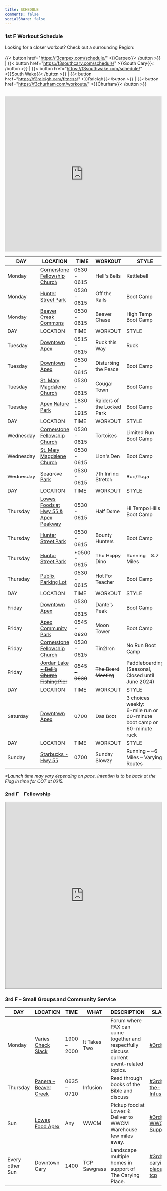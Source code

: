 ```yaml
---
title: SCHEDULE
comments: false
socialShare: false
---
```


### <a name="1stf"></a>1st F Workout Schedule

Looking for a closer workout? Check out a surrounding Region:<br/><br/>
{{< button href="https://f3carpex.com/schedule/" >}}Carpex{{< /button >}} |
{{< button href="https://f3southcary.com/schedule/" >}}South Cary{{< /button >}} |
{{< button href="https://f3southwake.com/schedule/" >}}South Wake{{< /button >}} |
{{< button href="https://f3raleigh.com/fitness/" >}}Raleigh{{< /button >}} |
{{< button href="https://f3churham.com/workouts/" >}}Churham{{< /button >}}
<br/><br/>

<iframe src="https://map.f3nation.com/?lat=35.732988&amp;lon=-78.857426&amp;zoom=13"
    style="border:0px #ffffff none;"
    name="f3Maps"
    allow="geolocation"
    scrolling="no"
    frameborder="0"
    marginheight="0px"
    marginwidth="0px"
    height="500px"
    width="100%"
    allowfullscreen=""></iframe>

| DAY       | LOCATION                                                                              | TIME            | WORKOUT                    | STYLE                                                                             |
| --------- | ------------------------------------------------------------------------------------- | --------------- | -------------------------- | --------------------------------------------------------------------------------- |
| Monday    | [Cornerstone Fellowship Church](https://goo.gl/maps/AJKTycpLQHo)                      | 0530 - 0615     | Hell's Bells               | Kettlebell                                                                        |
| Monday    | [Hunter Street Park](https://goo.gl/maps/bWPqxfs4iEfpjwFf9)                           | 0530 - 0615     | Off the Rails              | Boot Camp                                                                         |
| Monday    | [Beaver Creak Commons](https://goo.gl/maps/n9WPcgbaZyqPNW5m7)                         | 0530 - 0615     | Beaver Chase               | High Temp Boot Camp                                                               |
| DAY       | LOCATION                                                                              | TIME            | WORKOUT                    | STYLE                                                                             |
| Tuesday   | [Downtown Apex](https://goo.gl/maps/AXfDGXbGRv2XyAbD8)                                | 0515 - 0615     | Ruck this Way              | Ruck                                                                              |
| Tuesday   | [Downtown Apex](https://goo.gl/maps/AXfDGXbGRv2XyAbD8)                                | 0530 - 0615     | Disturbing the Peace       | Boot Camp                                                                         |
| Tuesday   | [St. Mary Magdalene Church](https://goo.gl/maps/gDKAiqRS5dF2)                         | 0530 - 0615     | Cougar Town                | Boot Camp                                                                         |
| Tuesday   | [Apex Nature Park](https://goo.gl/maps/mZiMKmHYUpX4Gd1VA)                             | 1830 - 1915     | Raiders of the Locked Park | Boot Camp                                                                         |
| DAY       | LOCATION                                                                              | TIME            | WORKOUT                    | STYLE                                                                             |
| Wednesday | [Cornerstone Fellowship Church](https://goo.gl/maps/AJKTycpLQHo)                      | 0530 - 0615     | Tortoises                  | Limited Run Boot Camp                                                             |
| Wednesday | [St. Mary Magdalene Church](https://goo.gl/maps/gDKAiqRS5dF2)                         | 0530 - 0615     | Lion's Den                 | Boot Camp                                                                         |
| Wednesday | [Seagrove Park](https://goo.gl/maps/nrWfz9gTNBPqR829A)                                | 0530 - 0615     | 7th Inning Stretch         | Run/Yoga                                                                          |
| DAY       | LOCATION                                                                              | TIME            | WORKOUT                    | STYLE                                                                             |
| Thursday  | [Lowes Foods at Hwy 55 & Apex Peakway](https://goo.gl/maps/44UHinjZif3FRPSaA)         | 0530 - 0615     | Half Dome                  | Hi Tempo Hills Boot Camp                                                          |
| Thursday  | [Hunter Street Park](https://goo.gl/maps/bWPqxfs4iEfpjwFf9)                           | 0530 - 0615     | Bounty Hunters             | Boot Camp                                                                         |
| Thursday  | [Hunter Street Park](https://goo.gl/maps/bWPqxfs4iEfpjwFf9)                           | \*0500 - 0615   | The Happy Dino             | Running – 8.7 Miles                                                               |
| Thursday  | [Publix Parking Lot](https://maps.app.goo.gl/QoeHRiigUZDS2yjg7)                       | 0530 - 0615     | Hot For Teacher            | Boot Camp                                                                         |
| DAY       | LOCATION                                                                              | TIME            | WORKOUT                    | STYLE                                                                             |
| Friday    | [Downtown Apex](https://goo.gl/maps/AXfDGXbGRv2XyAbD8)                                | 0530 - 0615     | Dante's Peak               | Boot Camp                                                                         |
| Friday    | [Apex Community Park](https://maps.app.goo.gl/F9zeggictfcRsq4b9)                      | 0545 - 0630     | Moon Tower                 | Boot Camp                                                                         |
| Friday    | [Cornerstone Fellowship Church](https://goo.gl/maps/AJKTycpLQHo)                      | 0530 - 0615     | Tin2Iron                   | No Run Boot Camp                                                                  |
| Friday    | ~~[Jordan Lake - Bell's Church Fishing Pier](https://goo.gl/maps/YnhGZ7piukyddcus7)~~ | ~~0545 - 0630~~ | ~~The Board Meeting~~      | ~~Paddleboarding~~ (Seasonal, Closed until June 2024)                             |
| DAY       | LOCATION                                                                              | TIME            | WORKOUT                    | STYLE                                                                             |
| Saturday  | [Downtown Apex](https://goo.gl/maps/AXfDGXbGRv2XyAbD8)                                | 0700            | Das Boot                   | 3 choices weekly:<br/>6-mile run or<br/>60-minute boot camp or<br/>60-minute ruck |
| DAY       | LOCATION                                                                              | TIME            | WORKOUT                    | STYLE                                                                             |
| Sunday    | [Starbucks - Hwy 55](https://goo.gl/maps/v82Apf8yVfP1T1Aw9)                           | 0700            | Sunday Slowzy              | Running – ~6 Miles – Varying Routes                                               |

_\*Launch time may vary depending on pace. Intention is to be back at the Flag in time for COT at 0615._

### <a name="2ndf"></a>2nd F – Fellowship

<iframe src="https://calendar.google.com/calendar/embed?height=600&wkst=1&bgcolor=%23ffffff&ctz=America%2FNew_York&title=F3%20Peak%20City%20Events&showNav=1&src=ZjNwZWFrY2l0eUBnbWFpbC5jb20&color=%23039BE5&mode=WEEK" 
    style="border:solid 1px #777" 
    width="100%"
    height="600"
    frameborder="0"
    scrolling="no"></iframe>

### <a name="3rdf"></a>3rd F – Small Groups and Community Service

| DAY             | LOCATION                                                              | TIME        | WHAT         | DESCRIPTION                                                                              | SLACK                                                                    |
| --------------- | --------------------------------------------------------------------- | ----------- | ------------ | ---------------------------------------------------------------------------------------- | ------------------------------------------------------------------------ |
| Monday          | Varies [Check Slack](https://f3carpex.slack.com/archives/C02DNTLABBK) | 1900 – 2000 | It Takes Two | Forum where PAX can come together and respectfully discuss current event-related topics. | [#3rdf-itt](https://f3carpex.slack.com/archives/C02DNTLABBK)             |
| Thursday        | [Panera – Beaver Creek](https://goo.gl/maps/cYYpQzRSjtPEFtAx8)        | 0635 – 0710 | Infusion     | Read through books of the Bible and discuss                                              | [#3rdf-the-Infusion](https://f3carpex.slack.com/archives/C02UVAL9XA7)    |
| Sun             | [Lowes Food Apex](https://goo.gl/maps/XmZXzmJF2THXJTmj9)              | Any         | WWCM         | Pickup food at Lowes & Deliver to WWCM Warehouse few miles away.                         | [#3rdf-WWCM-Support](https://f3carpex.slack.com/archives/C020LFW2GDV)    |
| Every other Sun | Downtown Cary                                                         | 1400        | TCP Sawgrass | Landscape multiple homes in support of The Carying Place.                                | [#3rdf-carying-place-tcp](https://f3carpex.slack.com/archives/CB22XF46R) |
